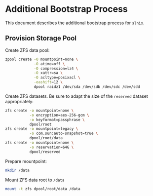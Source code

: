 # Additional Bootstrap Process

This document describes the additional bootstrap process for `slnix`.

## Provision Storage Pool

Create ZFS data pool:

```bash
zpool create -O mountpoint=none \
             -O atime=off \
             -O compression=lz4 \
             -O xattr=sa \
             -O acltype=posixacl \
             -oashift=12 \
             dpool raidz1 /dev/sda /dev/sdb /dev/sdc /dev/sdd
```

Create ZFS datasets. Be sure to adapt the size of the `reserved` dataset
appropriately:

```bash
zfs create -o mountpoint=none \
           -o encryption=aes-256-gcm \
           -o keyformat=passphrase \
           dpool/root
zfs create -o mountpoint=legacy \
           -o com.sun:auto-snapshot=true \
           dpool/root/data
zfs create -o mountpoint=none \
           -o reservation=64G \
           dpool/reserved
```

Prepare mountpoint:

```bash
mkdir /data
```

Mount ZFS data root to `/data`

```bash
mount -t zfs dpool/root/data /data
```
